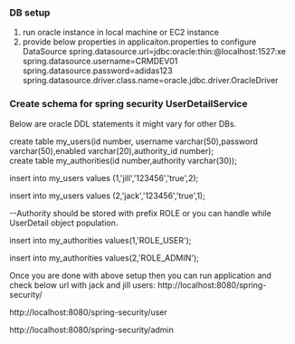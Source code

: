 ### DB setup
1. run oracle instance in local machine or EC2 instance 
2. provide below properties in applicaiton.properties to configure DataSource
        spring.datasource.url=jdbc:oracle:thin:@localhost:1527:xe
        spring.datasource.username=CRMDEV01
        spring.datasource.password=adidas123
        spring.datasource.driver.class.name=oracle.jdbc.driver.OracleDriver 
        
        
### Create schema for spring security UserDetailService
Below are oracle DDL statements it might vary for other DBs.

create table my_users(id number, username varchar(50),password varchar(50),enabled varchar(20),authority_id number);  
create table my_authorities(id number,authority varchar(30));

insert into my_users values (1,'jill','123456','true',2);

insert into my_users values (2,'jack','123456','true',1);

--Authority should be stored with prefix ROLE or you can handle while UserDetail object population.

insert into my_authorities values(1,'ROLE_USER');

insert into my_authorities values(2,'ROLE_ADMIN');


Once you are done with above setup then you can run application and check below url with jack and jill users:
http://localhost:8080/spring-security/

http://localhost:8080/spring-security/user

http://localhost:8080/spring-security/admin

